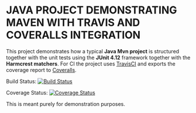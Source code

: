 
# JAVA PROJECT DEMONSTRATING MAVEN WITH TRAVIS AND COVERALLS INTEGRATION

This project demonstrates how a typical **Java Mvn project** is structured together with the unit tests using the **JUnit 4.12** framework together with the **Harmcrest matchers**. For CI the project uses [TravisCI](https://www.travis-ci.org/brianleke/javademo "Travis CI Build For Project") and exports the coverage report to [Coveralls](https://coveralls.io/github/brianleke/javademo?branch=master "Coverage Metrics For Project").

Build Status: [![Build Status](https://www.travis-ci.org/brianleke/javademo.svg?branch=master)](https://www.travis-ci.org/brianleke/javademo)

Coverage Status: [![Coverage Status](https://coveralls.io/repos/github/brianleke/javademo/badge.svg?branch=master)](https://coveralls.io/github/brianleke/javademo?branch=master)


This is meant purely for demonstration purposes.
